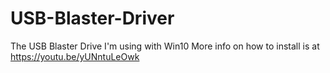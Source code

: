 # USB-Blaster-Driver
The USB Blaster Drive I'm using with Win10
More info on how to install is at
https://youtu.be/yUNntuLeOwk
